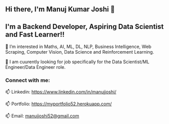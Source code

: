 ## Hi there, I'm Manuj Kumar Joshi 👋

## I'm a Backend Developer, Aspiring Data Scientist and Fast Learner!!


👀 I’m interested in Maths, AI, ML, DL, NLP, Business Intelligence, Web Scraping, Computer Vision, Data Science and Reinforcement Learning.

🌱 I am cuurently looking for job specifically for the Data Scientist/ML Engineer/Data Engineer role.


### Connect with me:


📫 Linkedin: https://www.linkedin.com/in/manujjoshi/

📫 Portfolio: https://myportfolio52.herokuapp.com/

📫 Email: manujjoshi52@gmail.com
